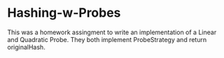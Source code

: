 # Hashing-w-Probes
This was a homework assingment to write an implementation of a Linear and Quadratic Probe. They both implement ProbeStrategy and return originalHash.
